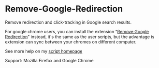 Remove-Google-Redirection
=========================

Remove redirection and click-tracking in Google search results.

For google chrome users, you can install the extension "[Remove Google Redirection](https://chrome.google.com/webstore/detail/remove-google-redirection/dnhjklgpiifbofihffldllbcopkinlod)" instead, it's the same as the user scripts, but the advantage is extension can sync between your chromes on different computer.

See more help on my [script homepage](http://kodango.com/remove-google-redirection)

Support: Mozilla Firefox and Google Chrome
